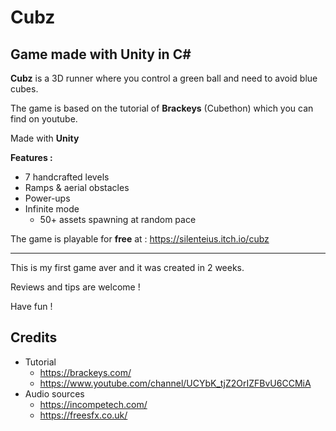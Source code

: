 # Cubz
## Game made with Unity in C#

**Cubz** is a 3D runner where you control a green ball and need to avoid blue cubes.

The game is based on the tutorial of **Brackeys** (Cubethon) which you can find on youtube.

Made with **Unity**

**Features :**

* 7 handcrafted levels
* Ramps & aerial obstacles
* Power-ups
* Infinite mode
  * 50+ assets spawning at random pace

The game is playable for **free** at : https://silenteius.itch.io/cubz

---

This is my first game aver and it was created in 2 weeks. 

Reviews and tips are welcome !

Have fun ! 

## Credits
* Tutorial
  * https://brackeys.com/
  * https://www.youtube.com/channel/UCYbK_tjZ2OrIZFBvU6CCMiA
* Audio sources
  * https://incompetech.com/
  * https://freesfx.co.uk/
